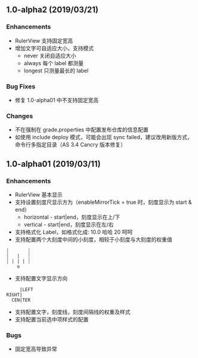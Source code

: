 ## 1.0-alpha2 (2019/03/21)
### Enhancements
- RulerView 支持固定宽高
- 增加文字可自适应大小，支持模式
  - never 关闭自适应大小
  - always 每个 label 都测量
  - longest 只测量最长的 label

### Bug Fixes
- 修复 1.0-alpha01 中不支持固定宽高
### Changes
- 不在强制在 grade.properties 中配置发布仓库的信息配置
- 如使用 include deploy 模式，可能会出现 sync failed，建议改用新版方式，命令行多指定目录（AS 3.4 Cancry 版本修复）


## 1.0-alpha01 (2019/03/11)
### Enhancements
- RulerView 基本显示
- 支持设置刻度尺显示方为（enableMirrorTick = true 时，刻度显示为 start & end）
  - horizontal - start|end，刻度显示在上/下
  - vertical  - start|end，刻度显示在左/右
- 支持格式化 Label，如格式化成: 10.0  哈哈  20  呵呵
- 支持配置两个大刻度中间的小刻度，相较于小刻度与大刻度的权重值
``` 
┆       ┆
┆   |   ┆
┆ | | | ┆
    o   
```
- 支持配置文字显示方向
```
     |LEFT  
RIGHT|       
  CEN|TER                  
```
- 支持配置文字，刻度线，刻度间隔线的权重及样式
- 支持配置当前选中项样式的配置

### Bugs
- 固定宽高导致异常
